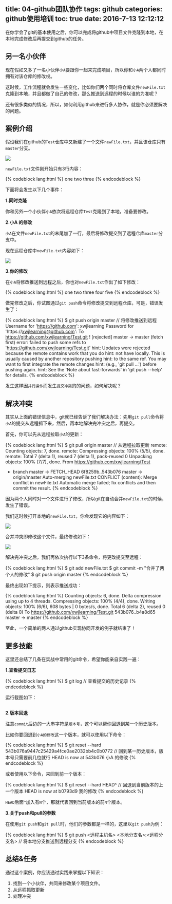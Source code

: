 title: 04-github团队协作
tags: github
categories: github使用培训
toc: true
date: 2016-7-13 12:12:12
---

在你学会了git的基本使用之后，你可以完成将github中项目文件克隆到本地，在本地完成修改后再提交到github的任务。

## 另一名小伙伴

现在假如又多了一名小伙伴`小A`要跟你一起来完成项目，所以你和`小A`两个人都同时拥有对该仓库的修改权。

这时候，工作流程就会发生一些变化，比如你们两个同时将仓库文件`newFile.txt`克隆到本地，并且都做了自己的修改，那么推送到远程的时候以谁的为准呢？

还有很多类似的情况，所以，如何利用github来进行多人协作，就是你必须要解决的问题。

## 案例介绍

假设我们在github的`Test`仓库中又新建了一个文件`newFile.txt`，并且该仓库只有`master`分支。

![](http://7xvlvo.com1.z0.glb.clouddn.com/21-%E6%96%B0%E5%88%9B%E5%BB%BA%E7%9A%84%E6%96%87%E4%BB%B6.png)

`newFile.txt`文件刚开始只有3行内容：

{% codeblock lang:html %}
one
two
three
{% endcodeblock %}

下面将会发生以下几个事件：

**1.同时克隆**

你和另外一个小伙伴`小A`依次将远程仓库`Test`克隆到了本地，准备要修改。

**2.小A 的修改**

`小A`在文件`newFile.txt`的末尾加了一行，最后将修改提交到了远程仓库`master`分支中。

现在远程仓库中`newFile.txt`内容如下：

![](http://7xvlvo.com1.z0.glb.clouddn.com/22-%E5%B0%8FA%E6%96%B0%E5%8A%A0%E7%9A%84%E4%B8%80%E8%A1%8C.png)

**3.你的修改**

在`小A`将修改推送到远程之后，你也对`newFile.txt`作出了如下修改：

{% codeblock lang:html %}
one
two
three
four
five
{% endcodeblock %}

做完修改之后，你试图通过`git push`命令将修改提交到远程仓库，可是，错误发生了：

{% codeblock lang:html %}
$ git push origin master        // 将修改推送到远程
Username for 'https://github.com': xwjlearning
Password for 'https://xwjlearning@github.com': 
To https://github.com/xwjlearning/Test.git
 ! [rejected]        master -> master (fetch first)
error: failed to push some refs to 'https://github.com/xwjlearning/Test.git'
hint: Updates were rejected because the remote contains work that you do
hint: not have locally. This is usually caused by another repository pushing
hint: to the same ref. You may want to first integrate the remote changes
hint: (e.g., 'git pull ...') before pushing again.
hint: See the 'Note about fast-forwards' in 'git push --help' for details.
{% endcodeblock %}

发生这样因`并行操作`而发生`提交冲突`的的问题，如何解决呢？

## 解决冲突

其实从上面的错误信息中，git就已经告诉了我们解决办法：先用`git pull`命令将`小A`的提交从远程抓下来，然后，再本地解决完冲突之后，再提交。

首先，你可以先从远程拉取`小A`的更新：

{% codeblock lang:html %}
$ git pull origin master        // 从远程拉取更新
remote: Counting objects: 7, done.
remote: Compressing objects: 100% (5/5), done.
remote: Total 7 (delta 1), reused 7 (delta 1), pack-reused 0
Unpacking objects: 100% (7/7), done.
From https://github.com/xwjlearning/Test
 * branch            master     -> FETCH_HEAD
   6f8259b..543b076  master     -> origin/master
Auto-merging newFile.txt
CONFLICT (content): Merge conflict in newFile.txt
Automatic merge failed; fix conflicts and then commit the result.
{% endcodeblock %}

因为两个人同时对一个文件进行了修改，所以git在自动合并`newFile.txt`的时候，发生了错误。

我们这时候打开本地的`newFile.txt`，你会发现它的内容如下：

![](http://7xvlvo.com1.z0.glb.clouddn.com/Screenshot%20from%202016-06-30%2021-02-31.png)

合并冲突即修改这个文件，最终修改如下：

![](http://7xvlvo.com1.z0.glb.clouddn.com/Screenshot%20from%202016-06-30%2021-06-44.png)

解决完冲突之后，我们再依次执行以下3条命令，将更改提交至远程：

{% codeblock lang:html %}
$ git add newFile.txt
$ git commit -m "合并了两个人的修改"
$ git push origin master
{% endcodeblock %}

最终出现如下提示，则表示推送成功：

{% codeblock lang:html %}
Counting objects: 6, done.
Delta compression using up to 4 threads.
Compressing objects: 100% (4/4), done.
Writing objects: 100% (6/6), 608 bytes | 0 bytes/s, done.
Total 6 (delta 2), reused 0 (delta 0)
To https://github.com/xwjlearning/Test.git
   543b076..b4a8d65  master -> master
{% endcodeblock %}

至此，一个简单的两人通过github实现协同开发的例子就结束了！

## 更多技能

这里还总结了几条在实战中常用的git命令，希望你能亲自实践一遍：

**1.查看提交日志**

{% codeblock lang:html %}
$ git log             // 查看提交的历史记录
{% endcodeblock %}

运行截图如下：

![]()

**2.版本回退**

注意`commit`后边的一大串字符是`版本号`，这个可以帮你回退到某一个历史版本。

比如你要回退到`小A的修改`这一个版本，就可以使用以下命令：

{% codeblock lang:html %}
$ git reset --hard 543b076a9447c25429a4fce0ae2032bb4c0b0772   // 回到某一历史版本，版本号只需要前几位就行
HEAD is now at 543b076 小A 的修改
{% endcodeblock %}

或者使用以下命令，来回到前一个版本：

{% codeblock lang:html %}
$ git reset --hard HEAD^     // 回退到当前版本的上一个版本
HEAD is now at b0793d9 我的修改
{% endcodeblock %}

`HEAD`后面`^`加入有`N`个，那就代表回到当前版本的前`N`个版本。

**3.关于push和pull的参数**

在使用`git push`和`git pull`时，他们的参数都是一样的，这里以`git push`为例：

{% codeblock lang:html %}
$ git push <远程主机名> <本地分支名>:<远程分支名>        // 将本地分支推送到远程分支
{% endcodeblock %}

## 总结&任务

通过这个案例，你应该通过实践来掌握以下知识：

1. 找到一个小伙伴，共同来修改某个项目文件。
2. 从远程抓取更新
3. 处理冲突



